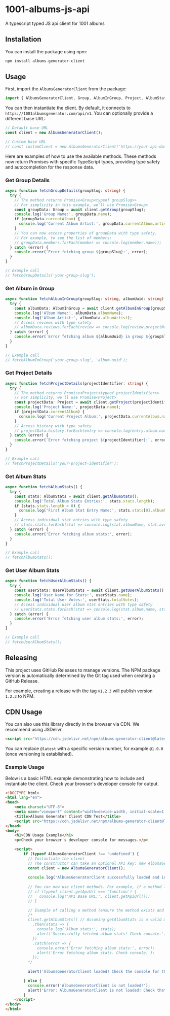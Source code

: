 # 1001-albums-js-api
A typescript typed JS api client for 1001 albums

## Installation

You can install the package using npm:

```bash
npm install albums-generator-client
```

## Usage

First, import the `AlbumsGeneratorClient` from the package:

```typescript
import { AlbumsGeneratorClient, Group, AlbumInGroup, Project, AlbumStats, UserAlbumStats } from 'albums-generator-client';
```

You can then instantiate the client. By default, it connects to `https://1001albumsgenerator.com/api/v1`. You can optionally provide a different base URL:

```typescript
// Default base URL
const client = new AlbumsGeneratorClient();

// Custom base URL
// const customClient = new AlbumsGeneratorClient('https://your-api-domain.com/api/v1');
```

Here are examples of how to use the available methods. These methods now return Promises with specific TypeScript types, providing type safety and autocompletion for the response data.

### Get Group Details

```typescript
async function fetchGroupDetails(groupSlug: string) {
  try {
    // The method returns Promise<Group<typeof groupSlug>>
    // For simplicity in this example, we'll use Promise<Group>
    const groupData: Group = await client.getGroup(groupSlug);
    console.log('Group Name:', groupData.name);
    if (groupData.currentAlbum) {
      console.log('Current Album Artist:', groupData.currentAlbum.artist);
    }
    // You can now access properties of groupData with type safety.
    // For example, to see the list of members:
    // groupData.members.forEach(member => console.log(member.name));
  } catch (error) {
    console.error(`Error fetching group ${groupSlug}:`, error);
  }
}

// Example call
// fetchGroupDetails('your-group-slug');
```

### Get Album in Group

```typescript
async function fetchAlbumInGroup(groupSlug: string, albumUuid: string) {
  try {
    const albumData: AlbumInGroup = await client.getAlbumInGroup(groupSlug, albumUuid);
    console.log('Album Name:', albumData.albumName);
    console.log('Album Artist:', albumData.albumArtist);
    // Access reviews with type safety
    // albumData.reviews.forEach(review => console.log(review.projectName, review.rating));
  } catch (error) {
    console.error(`Error fetching album ${albumUuid} in group ${groupSlug}:`, error);
  }
}

// Example call
// fetchAlbumInGroup('your-group-slug', 'album-uuid');
```

### Get Project Details

```typescript
async function fetchProjectDetails(projectIdentifier: string) {
  try {
    // The method returns Promise<Project<typeof projectIdentifier>>
    // For simplicity, we'll use Promise<Project>
    const projectData: Project = await client.getProject(projectIdentifier);
    console.log('Project Name:', projectData.name);
    if (projectData.currentAlbum) {
      console.log('Current Project Album:', projectData.currentAlbum.name);
    }
    // Access history with type safety
    // projectData.history.forEach(entry => console.log(entry.album.name, entry.rating));
  } catch (error) {
    console.error(`Error fetching project ${projectIdentifier}:`, error);
  }
}

// Example call
// fetchProjectDetails('your-project-identifier');
```

### Get Album Stats

```typescript
async function fetchAlbumStats() {
  try {
    const stats: AlbumStats = await client.getAlbumStats();
    console.log('Total Album Stats Entries:', stats.stats.length);
    if (stats.stats.length > 0) {
      console.log('First Album Stat Entry Name:', stats.stats[0].albumName);
    }
    // Access individual stat entries with type safety
    // stats.stats.forEach(stat => console.log(stat.albumName, stat.averageRating));
  } catch (error) {
    console.error('Error fetching album stats:', error);
  }
}

// Example call
// fetchAlbumStats();
```

### Get User Album Stats

```typescript
async function fetchUserAlbumStats() {
  try {
    const userStats: UserAlbumStats = await client.getUserAlbumStats();
    console.log('User Name for Stats:', userStats.name);
    console.log('Total User Votes:', userStats.totalVotes);
    // Access individual user album stat entries with type safety
    // userStats.stats.forEach(stat => console.log(stat.album.name, stat.rating));
  } catch (error) {
    console.error('Error fetching user album stats:', error);
  }
}

// Example call
// fetchUserAlbumStats();
```

## Releasing

This project uses GitHub Releases to manage versions. The NPM package version is automatically determined by the Git tag used when creating a GitHub Release.

For example, creating a release with the tag `v1.2.3` will publish version `1.2.3` to NPM.

## CDN Usage

You can also use this library directly in the browser via CDN. We recommend using JSDelivr.

```html
<script src="https://cdn.jsdelivr.net/npm/albums-generator-client@latest/dist/client.umd.js"></script>
```
You can replace `@latest` with a specific version number, for example `@1.0.0` (once versioning is established).

### Example Usage

Below is a basic HTML example demonstrating how to include and instantiate the client. Check your browser's developer console for output.

```html
<!DOCTYPE html>
<html lang="en">
<head>
    <meta charset="UTF-8">
    <meta name="viewport" content="width=device-width, initial-scale=1.0">
    <title>Albums Generator Client CDN Test</title>
    <script src="https://cdn.jsdelivr.net/npm/albums-generator-client@latest/dist/client.umd.js"></script>
</head>
<body>
    <h1>CDN Usage Example</h1>
    <p>Check your browser's developer console for messages.</p>

    <script>
        if (typeof AlbumsGeneratorClient !== 'undefined') {
          // Instantiate the client
          // The constructor can take an optional API key: new AlbumsGeneratorClient('YOUR_API_KEY');
          const client = new AlbumsGeneratorClient(); 
          
          console.log('AlbumsGeneratorClient successfully loaded and instantiated:', client);
          
          // You can now use client methods. For example, if a method like `client.getApiUrl()` exists:
          // if (typeof client.getApiUrl === 'function') {
          //   console.log('API Base URL:', client.getApiUrl());
          // }

          // Example of calling a method (ensure the method exists and you handle promises):
          /*
          client.getAlbumStats() // Assuming getAlbumStats is a valid method
            .then(stats => {
              console.log('Album stats:', stats);
              alert('Successfully fetched album stats! Check console.');
            })
            .catch(error => {
              console.error('Error fetching album stats:', error);
              alert('Error fetching album stats. Check console.');
            });
          */
          
          alert('AlbumsGeneratorClient loaded! Check the console for the client object and messages.');

        } else {
          console.error('AlbumsGeneratorClient is not loaded!');
          alert('Error: AlbumsGeneratorClient is not loaded! Check that the script URL is correct.');
        }
    </script>
</body>
</html>
```
